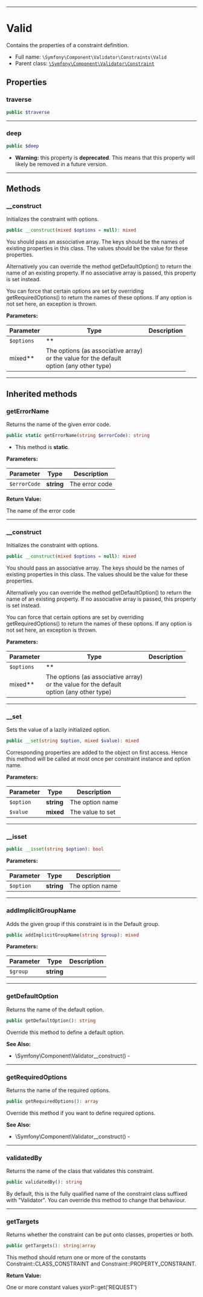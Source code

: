 ***

# Valid

Contains the properties of a constraint definition.

* Full name: `\Symfony\Component\Validator\Constraints\Valid`
* Parent class: [`\Symfony\Component\Validator\Constraint`](../Constraint.md)

## Properties

### traverse

```php
public $traverse
```

***

### deep

```php
public $deep
```

* **Warning:** this property is **deprecated**. This means that this property will likely be removed in a future
  version.

***

## Methods

### __construct

Initializes the constraint with options.

```php
public __construct(mixed $options = null): mixed
```

You should pass an associative array. The keys should be the names of existing properties in this class. The values
should be the value for these properties.

Alternatively you can override the method getDefaultOption() to return the name of an existing property. If no
associative array is passed, this property is set instead.

You can force that certain options are set by overriding getRequiredOptions() to return the names of these options. If
any option is not set here, an exception is thrown.

**Parameters:**

| Parameter | Type | Description |
|-----------|------|-------------|
| `$options` | **
mixed** | The options (as associative array)<br />or the value for the default<br />option (any other type) |

***

## Inherited methods

### getErrorName

Returns the name of the given error code.

```php
public static getErrorName(string $errorCode): string
```

* This method is **static**.

**Parameters:**

| Parameter | Type | Description |
|-----------|------|-------------|
| `$errorCode` | **string** | The error code |

**Return Value:**

The name of the error code



***

### __construct

Initializes the constraint with options.

```php
public __construct(mixed $options = null): mixed
```

You should pass an associative array. The keys should be the names of existing properties in this class. The values
should be the value for these properties.

Alternatively you can override the method getDefaultOption() to return the name of an existing property. If no
associative array is passed, this property is set instead.

You can force that certain options are set by overriding getRequiredOptions() to return the names of these options. If
any option is not set here, an exception is thrown.

**Parameters:**

| Parameter | Type | Description |
|-----------|------|-------------|
| `$options` | **
mixed** | The options (as associative array)<br />or the value for the default<br />option (any other type) |

***

### __set

Sets the value of a lazily initialized option.

```php
public __set(string $option, mixed $value): mixed
```

Corresponding properties are added to the object on first access. Hence this method will be called at most once per
constraint instance and option name.

**Parameters:**

| Parameter | Type | Description |
|-----------|------|-------------|
| `$option` | **string** | The option name |
| `$value` | **mixed** | The value to set |

***

### __isset

```php
public __isset(string $option): bool
```

**Parameters:**

| Parameter | Type | Description |
|-----------|------|-------------|
| `$option` | **string** | The option name |

***

### addImplicitGroupName

Adds the given group if this constraint is in the Default group.

```php
public addImplicitGroupName(string $group): mixed
```

**Parameters:**

| Parameter | Type | Description |
|-----------|------|-------------|
| `$group` | **string** |  |

***

### getDefaultOption

Returns the name of the default option.

```php
public getDefaultOption(): string
```

Override this method to define a default option.

**See Also:**

* \Symfony\Component\Validator\__construct() -

***

### getRequiredOptions

Returns the name of the required options.

```php
public getRequiredOptions(): array
```

Override this method if you want to define required options.

**See Also:**

* \Symfony\Component\Validator\__construct() -

***

### validatedBy

Returns the name of the class that validates this constraint.

```php
public validatedBy(): string
```

By default, this is the fully qualified name of the constraint class suffixed with "Validator". You can override this
method to change that behaviour.









***

### getTargets

Returns whether the constraint can be put onto classes, properties or both.

```php
public getTargets(): string|array
```

This method should return one or more of the constants Constraint::CLASS_CONSTRAINT and Constraint::PROPERTY_CONSTRAINT.

**Return Value:**

One or more constant values yxorP::get('REQUEST')

